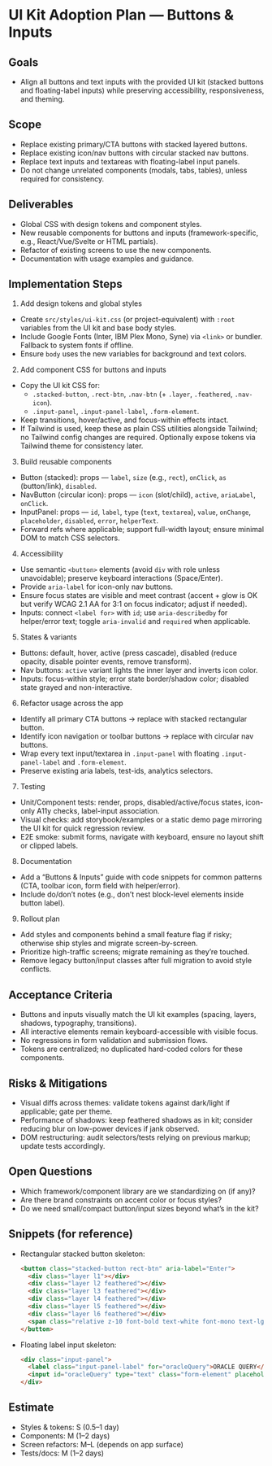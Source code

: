 # UI Kit Adoption Plan — Buttons & Inputs

## Goals
- Align all buttons and text inputs with the provided UI kit (stacked buttons and floating-label inputs) while preserving accessibility, responsiveness, and theming.

## Scope
- Replace existing primary/CTA buttons with stacked layered buttons.
- Replace existing icon/nav buttons with circular stacked nav buttons.
- Replace text inputs and textareas with floating-label input panels.
- Do not change unrelated components (modals, tabs, tables), unless required for consistency.

## Deliverables
- Global CSS with design tokens and component styles.
- New reusable components for buttons and inputs (framework-specific, e.g., React/Vue/Svelte or HTML partials).
- Refactor of existing screens to use the new components.
- Documentation with usage examples and guidance.

## Implementation Steps
1) Add design tokens and global styles
- Create `src/styles/ui-kit.css` (or project-equivalent) with `:root` variables from the UI kit and base body styles.
- Include Google Fonts (Inter, IBM Plex Mono, Syne) via `<link>` or bundler. Fallback to system fonts if offline.
- Ensure `body` uses the new variables for background and text colors.

2) Add component CSS for buttons and inputs
- Copy the UI kit CSS for:
  - `.stacked-button`, `.rect-btn`, `.nav-btn` (+ `.layer`, `.feathered`, `.nav-icon`).
  - `.input-panel`, `.input-panel-label`, `.form-element`.
- Keep transitions, hover/active, and focus-within effects intact.
- If Tailwind is used, keep these as plain CSS utilities alongside Tailwind; no Tailwind config changes are required. Optionally expose tokens via Tailwind theme for consistency later.

3) Build reusable components
- Button (stacked): props — `label`, `size` (e.g., `rect`), `onClick`, `as` (button/link), `disabled`.
- NavButton (circular icon): props — `icon` (slot/child), `active`, `ariaLabel`, `onClick`.
- InputPanel: props — `id`, `label`, `type` (`text`, `textarea`), `value`, `onChange`, `placeholder`, `disabled`, `error`, `helperText`.
- Forward refs where applicable; support full-width layout; ensure minimal DOM to match CSS selectors.

4) Accessibility
- Use semantic `<button>` elements (avoid `div` with role unless unavoidable); preserve keyboard interactions (Space/Enter).
- Provide `aria-label` for icon-only nav buttons.
- Ensure focus states are visible and meet contrast (accent + glow is OK but verify WCAG 2.1 AA for 3:1 on focus indicator; adjust if needed).
- Inputs: connect `<label for>` with `id`; use `aria-describedby` for helper/error text; toggle `aria-invalid` and `required` when applicable.

5) States & variants
- Buttons: default, hover, active (press cascade), disabled (reduce opacity, disable pointer events, remove transform).
- Nav buttons: `active` variant lights the inner layer and inverts icon color.
- Inputs: focus-within style; error state border/shadow color; disabled state grayed and non-interactive.

6) Refactor usage across the app
- Identify all primary CTA buttons → replace with stacked rectangular button.
- Identify icon navigation or toolbar buttons → replace with circular nav buttons.
- Wrap every text input/textarea in `.input-panel` with floating `.input-panel-label` and `.form-element`.
- Preserve existing aria labels, test-ids, analytics selectors.

7) Testing
- Unit/Component tests: render, props, disabled/active/focus states, icon-only A11y checks, label-input association.
- Visual checks: add storybook/examples or a static demo page mirroring the UI kit for quick regression review.
- E2E smoke: submit forms, navigate with keyboard, ensure no layout shift or clipped labels.

8) Documentation
- Add a “Buttons & Inputs” guide with code snippets for common patterns (CTA, toolbar icon, form field with helper/error).
- Include do/don’t notes (e.g., don’t nest block-level elements inside button label).

9) Rollout plan
- Add styles and components behind a small feature flag if risky; otherwise ship styles and migrate screen-by-screen.
- Prioritize high-traffic screens; migrate remaining as they’re touched.
- Remove legacy button/input classes after full migration to avoid style conflicts.

## Acceptance Criteria
- Buttons and inputs visually match the UI kit examples (spacing, layers, shadows, typography, transitions).
- All interactive elements remain keyboard-accessible with visible focus.
- No regressions in form validation and submission flows.
- Tokens are centralized; no duplicated hard-coded colors for these components.

## Risks & Mitigations
- Visual diffs across themes: validate tokens against dark/light if applicable; gate per theme.
- Performance of shadows: keep feathered shadows as in kit; consider reducing blur on low-power devices if jank observed.
- DOM restructuring: audit selectors/tests relying on previous markup; update tests accordingly.

## Open Questions
- Which framework/component library are we standardizing on (if any)?
- Are there brand constraints on accent color or focus styles?
- Do we need small/compact button/input sizes beyond what’s in the kit?

## Snippets (for reference)
- Rectangular stacked button skeleton:
  ```html
  <button class="stacked-button rect-btn" aria-label="Enter">
    <div class="layer l1"></div>
    <div class="layer l2 feathered"></div>
    <div class="layer l3 feathered"></div>
    <div class="layer l4 feathered"></div>
    <div class="layer l5 feathered"></div>
    <div class="layer l6 feathered"></div>
    <span class="relative z-10 font-bold text-white font-mono text-lg tracking-wider">ENTER</span>
  </button>
  ```
- Floating label input skeleton:
  ```html
  <div class="input-panel">
    <label class="input-panel-label" for="oracleQuery">ORACLE QUERY</label>
    <input id="oracleQuery" type="text" class="form-element" placeholder="Ask your question..." />
  </div>
  ```

## Estimate
- Styles & tokens: S (0.5–1 day)
- Components: M (1–2 days)
- Screen refactors: M–L (depends on app surface)
- Tests/docs: M (1–2 days)


